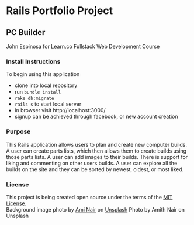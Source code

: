 # Rails Portfolio Project
## PC Builder

  John Espinosa for Learn.co Fullstack Web Development Course


### Install Instructions
  To begin using this application
  - clone into local repository
  - run `bundle install`
  - `rake db:migrate`
  - `rails s` to start local server
  - in browser visit http://localhost:3000/
  - signup can be achieved through facebook, or new account creation


### Purpose
  This Rails application allows users to plan and create new computer builds. A user can create parts lists, which then allows them to create builds using those parts lists. A user can add images to their builds. There is support for liking and commenting on other users builds. A user can explore all the builds on the site and they can be sorted by newest, oldest, or most liked. 

### License
  This project is being created open source under the terms of the [MIT License](http://opensource.org/licenses/MIT).  
  Background image photo by [Ami Nair](https://unsplash.com/@a_myth) on [Unsplash](https://unsplash.com)
  Photo by Amith Nair on Unsplash
